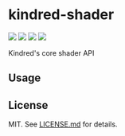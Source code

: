 # kindred-shader

[![](https://img.shields.io/badge/stability-experimental-ffa100.svg?style=flat-square)](https://nodejs.org/api/documentation.html#documentation_stability_index)
[![](https://img.shields.io/badge/code%20style-standard-brightgreen.svg?style=flat-square)](http://standardjs.com/)
[![](https://img.shields.io/npm/v/kindred-shader.svg?style=flat-square)](https://npmjs.com/package/kindred-shader)
[![](https://img.shields.io/circleci/project/kindredjs/kindred-shader/master.svg?style=flat-square)](https://circleci.com/gh/kindredjs/kindred-shader)

Kindred's core shader API

## Usage

## License

MIT. See [LICENSE.md](LICENSE.md) for details.
